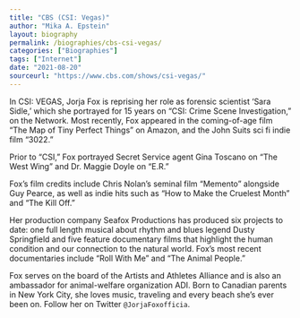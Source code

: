 ```yaml
---
title: "CBS (CSI: Vegas)"
author: "Mika A. Epstein"
layout: biography
permalink: /biographies/cbs-csi-vegas/
categories: ["Biographies"]
tags: ["Internet"]
date: "2021-08-20"
sourceurl: "https://www.cbs.com/shows/csi-vegas/"
---
```


In CSI: VEGAS, Jorja Fox is reprising her role as forensic scientist ‘Sara Sidle,’ which she portrayed for 15 years on “CSI: Crime Scene Investigation,” on the Network. Most recently, Fox appeared in the coming-of-age film “The Map of Tiny Perfect Things” on Amazon, and the John Suits sci fi indie film “3022.”

Prior to “CSI,” Fox portrayed Secret Service agent Gina Toscano on “The West Wing” and Dr. Maggie Doyle on “E.R.”

Fox’s film credits include Chris Nolan’s seminal film “Memento” alongside Guy Pearce, as well as indie hits such as “How to Make the Cruelest Month” and “The Kill Off.”

Her production company Seafox Productions has produced six projects to date: one full length musical about rhythm and blues legend Dusty Springfield and five feature documentary films that highlight the human condition and our connection to the natural world. Fox’s most recent documentaries include “Roll With Me” and “The Animal People.”

Fox serves on the board of the Artists and Athletes Alliance and is also an ambassador for animal-welfare organization ADI. Born to Canadian parents in New York City, she loves music, traveling and every beach she’s ever been on. Follow her on Twitter `@JorjaFoxofficia`.
